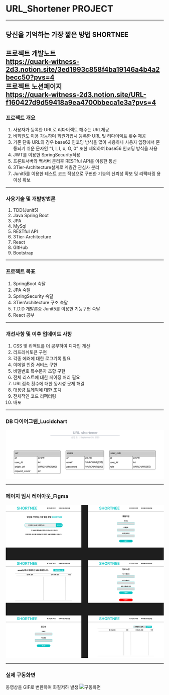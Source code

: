 # URL_Shortener PROJECT

---
## 당신을 기억하는 가장 짧은 방법 SHORTNEE
프로젝트 개발노트   
https://quark-witness-2d3.notion.site/3ed1993c858f4ba19146a4b4a2becc50?pvs=4   
프로젝트 노션페이지   
https://quark-witness-2d3.notion.site/URL-f160427d9d59418a9ea4700bbeca1e3a?pvs=4
---

### 프로젝트 개요
1. 사용자가 등록한 URL로 리다이렉트 해주는 URL제공
2. 비회원도 이용 가능하며 회원가입시 등록한 URL 및 리다이렉트 횟수 제공
3. 기존 단축 URL의 경우 base62 인코딩 방식을 많이 사용하나 사용자 입장에서 혼동되기 쉬운 문자인 “1, l, I, o, O, 0” 또한 제외하여
   base56 인코딩 방식을 사용
4. JWT를 이용한 SpringSecurity적용
5. 프론트서버와 백서버 분리후 RESTful API를 이용한 통신
6. 3Tier-Architecture설계로 계층간 관심사 분리
7. Junit5를 이용한 테스트 코드 작성으로 구현한 기능의 신뢰성 확보 및 리팩터링 용이성 확보

---
### 사용기술 및 개발방법론
1. TDD(Junit5)
2. Java Spring Boot
3. JPA
4. MySql
5. RESTful API
6. 3Tier-Architecture
7. React
8. GItHub
9. Bootstrap

---
### 프로젝트 목표
1. SpringBoot 숙달
2. JPA 숙달
3. SpringSecurity 숙달
4. 3TierArchitecture 구조 숙달
5. T.D.D 개발론중 Junit5를 이용한 기능구현 숙달
6. React 공부

---
### 개선사항 및 이후 업데이트 사항
1. CSS 및 리액트를 더 공부하여 디자인 개선
2. 리프레쉬토큰 구현
3. 각종 에러에 대한 로그기록 필요
4. 이메일 인증 서비스 구현
5. 비밀번호 특수문자 조합 구현
6. 전체 리스트에 대한 페이징 처리 필요
7. URL접속 횟수에 대한 동시성 문제 해결
8. 대용량 트레픽에 대한 조치
9. 전체적인 코드 리펙터링
10. 배포

---
### DB 다이어그램_Lucidchart
![DB 다이어그램](/README/DB.png)

---
### 페이지 임시 레이아웃_Figma
![임시레이아웃](/README/Layout.png)

---
### 실제 구동화면
동영상을 GIF로 변환하여 화질저하 발생
![구동화면](/README/구동화면.gif)
